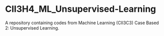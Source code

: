 # CII3H4_ML_Unsupervised-Learning
A repository containing codes from Machine Learning (CII3C3) Case Based 2: Unsupervised Learning.
